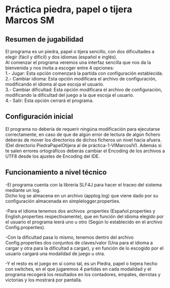 # Práctica piedra, papel o tijera Marcos SM
## Resumen de jugabilidad
El programa es un piedra, papel o tijera sencillo, con dos dificultades a elegir (fácil y dificil) y dos idiomas (español e inglés).  
Al comenzar el programa veremos una interfaz sencilla que nos da la bienvenida y nos invita a escoger entre 4 opciones:  
1.- Jugar: Esta opción comenzará la partida con configuración establecida.  
2.- Cambiar idioma: Esta opción modificara el archivo de configuración, modificando el idioma al que escoja el usuario.  
3.- Cambiar dificultad: Esta opción modificara el archivo de configuración, modificando la dificultad del juego a la que escoja el usuario.  
4.- Salir: Esta opción cerrará el programa.  

## Configuración inicial
El programa no debería de requerir ningúna modificación para ejecutarse correctamente, en caso de que de algún error de lectura de algún fichero deberás de mover los directorios de dichos ficheros un nivel hacía afuera. (Del directorio PiedraPapelOtijera al de práctica-1-VIMarcosIV).
Además si te salen errores ortográficos deberás cambiar el Encoding de los archivos a UTF8 desde los ajustes de Encoding del IDE.  

## Funcionamiento a nivel técnico
-El programa cuenta con la libreria SLF4J para hacer el traceo del sistema mediante un log.  
Dicho log se almacena en un archivo (applog.log) que viene dado por su configuración almacenada en simplelogger.properties.  

-Para el idioma tenemos dos archivos .properties (Español.properties y English.properties respectivamente), que en función del idioma elegido por el usuario el programa leerá uno u otro (Según lo establecido en el archivo Config.properties).  

-Con la dificultad pasa lo mismo, tenemos dentro del archivo Config.properties dos conjuntos de claves/valor (Una para el idioma a cargar y otra para la dificultad a    cargar), y en función de lo escogido por el usuario cargará una modalidad de juego u otra.

-Y el resto es el juego en sí como tal, es un Piedra, papel o tiejera hecho con switches, en el que jugaremos 4 partidas en cada modalidad y el programa recogerá los resultados en los contadores, empates, derrotas y victorias y los mostrará por pantalla.  


